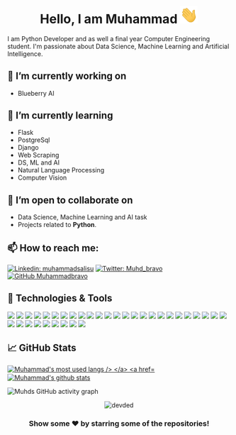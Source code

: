 
<h1 align="center">Hello, I am Muhammad <img src="https://raw.githubusercontent.com/ABSphreak/ABSphreak/master/gifs/Hi.gif" width="40px">
</h1>


I am Python Developer and as well a final year Computer Engineering student. 
I'm passionate about Data Science, Machine Learning and Artificial Intelligence.


## 🔭 I’m currently working on
* Blueberry AI
<!--* [talawa-api](https://github.com/PalisadoesFoundation/talawa-api)
* [https://shorten.codes](https://shorten.codes)
* [https://30dayscoding.com](https://30dayscoding.com)
-->
## 🌱 I’m currently learning

* Flask
* PostgreSql
* Django
* Web Scraping
* DS, ML and AI
* Natural Language Processing
* Computer Vision

## 👯 I’m open to collaborate on

* Data Science, Machine Learning and AI task
* Projects related to **Python**.



## 📫 How to reach me:
[![Linkedin: muhammadsalisu](https://img.shields.io/badge/LinkedIn-0077B5?style=flat&logo=linkedin&logoColor=white)](https://www.linkedin.com/in/muhammadsalisu/)
[![Twitter: Muhd_bravo](https://img.shields.io/twitter/follow/muhd_bravo?label=follow)](https://twitter.com/Muhd_bravo)
[![GitHub Muhammadbravo](https://img.shields.io/github/followers/thaiane?label=follow&style=social)](https://github.com/Muhammadbravo)

## 🔧 Technologies & Tools
![](https://img.shields.io/badge/Python-3776AB?style=flat&logo=python&logoColor=white)
![](https://img.shields.io/badge/C-00599C?style=flat&&logo=c&logoColor=white)
![](https://img.shields.io/badge/TensorFlow-FF6F00?style=&logo=TensorFlow&logoColor=white)
![](https://img.shields.io/badge/scikit_learn-F7931E?style=flat&logo=scikit-learn&logoColor=white)
![](https://img.shields.io/badge/Keras-D00000?style=flat&logo=Keras&logoColor=white)
![](https://img.shields.io/badge/Numpy-777BB4?style=flat&logo=numpy&logoColor=white)
![](https://img.shields.io/badge/Pandas-2C2D72?style=flat&logo=pandas&logoColor=white)
![](https://img.shields.io/badge/PyTorch-EE4C2C?style=flat&logo=PyTorch&logoColor=white)
![](https://img.shields.io/badge/MySQL-005C84?style=flat&logo=mysql&logoColor=white)
![](https://img.shields.io/badge/PostgreSQL-316192?style=flat&logo=postgresql&logoColor=white)
![](https://img.shields.io/badge/SQLite-07405E?style=flat&logo=sqlite&logoColor=white)
![](https://img.shields.io/badge/Flutter-02569B?style=flat&logo=flutter&logoColor=white)
![](https://img.shields.io/badge/OpenCV-27338e?style=flat&logo=OpenCV&logoColor=white)
![](https://img.shields.io/badge/Jupyter-F37626.svg?&style=flat&logo=Jupyter&logoColor=white)
![](https://img.shields.io/badge/Django-092E20?style=flat&logo=django&logoColor=green)
![](https://img.shields.io/badge/Flask-000000?style=flat&logo=flask&logoColor=white)
![](https://img.shields.io/badge/conda-342B029.svg?&flat&logo=anaconda&logoColor=white)
![](https://img.shields.io/badge/Git-F05032?style=flat&logo=git&logoColor=white)
![](https://img.shields.io/badge/Postman-FF6C37?style=flat&logo=Postman&logoColor=white)
![](https://img.shields.io/badge/Selenium-43B02A?style=flat&logo=Selenium&logoColor=white)
![](https://img.shields.io/badge/PowerBI-F2C811?style=flat&logo=Power%20BI&logoColor=white)
![](https://img.shields.io/badge/Jira-0052CC?style=flat&logo=Jira&logoColor=white)
![](https://img.shields.io/badge/Google_Cloud-4285F4?style=flat&logo=google-cloud&logoColor=white)
![](https://img.shields.io/badge/Heroku-430098?style=flat&logo=heroku&logoColor=white)
![](httpa://img.shields.io/badge/Amazon_AWS-FF9900?style=flate&logo=amazonaws&logoColor=white)
![](https://img.shields.io/badge/Tableau-E97627?style=flat&logo=Tableau&logoColor=white)
![](https://img.shields.io/badge/Windows-0078D6?style=flat&logo=windows&logoColor=white)
![](https://img.shields.io/badge/Kali_Linux-557C94?style=flat&logo=kali-linux&logoColor=white)
![](https://img.shields.io/badge/Visual_Studio_Code-0078D4?style=flat&logo=visual%20studio%20code&logoColor=white)
![](https://img.shields.io/badge/Visual_Studio-5C2D91?style=flat&logo=visual%20studio&logoColor=white)
![](https://img.shields.io/badge/Arduino_IDE-00979D?style=flat&logo=arduino&logoColor=white)
![](https://img.shields.io/badge/pycharm-143?style=flat&logo=pycharm&logoColor=black&color=black&labelColor=green)
![](https://img.shields.io/badge/Colab-F9AB00?style=flat&logo=googlecolab&color=525252)
![](https://img.shields.io/badge/Arduino-00979D?style=flat&logo=Arduino&logoColor=white)


<!---
### My Tech-Stack:
* Languages and Tools

* Cloud and Hosting services

* Backend Frameworks

* Database

* CI (Continous integration) / CD (Continuous delivery)

* ML or Computer Vision and Data Analysis
-->
## &#x1f4c8; GitHub Stats

<a href="https://github.com/muhammadbravo/muhammadbravo">
  <img align="center" src="https://github-readme-stats.vercel.app/api/top-langs/?username=muhammadbravo&theme=great-gatsby&hide=java,tex&show_icons=true&locale=en&bg_color=000000&hide_border=1&title_color=2EDDD5&langs_count=3" alt="Muhammad's most used langs />
</a>
<a href="https://github.com/muhammadbravo/muhammadbravo">
  <img align="center" src="https://github-readme-stats.vercel.app/api?username=muhammadbravo&show_icons=true&count_private=true&theme=great-gatsby&line_height=27&title_color=2EDDD5&bg_color=000000&hide_border=1&" alt="Muhammad's github stats" />
</a>


![Muhds GitHub activity graph](https://activity-graph.herokuapp.com/graph?username=muhammadbravo&theme=react-dark&hide_border=true&area=true)

<p align="center"> <img src="https://komarev.com/ghpvc/?username=muhammadbravo" alt="devded" /> </p>
<div align="center">
  
### Show some ❤️ by starring some of the repositories!

</div>

<!--
**Muhammadbravo/Muhammadbravo** is a ✨ _special_ ✨ repository because its `README.md` (this file) appears on your GitHub profile.

Here are some ideas to get you started:

- 🔭 I’m currently working on ...
- 🌱 I’m currently learning ...
- 👯 I’m looking to collaborate on ...
- 🤔 I’m looking for help with ...
- 💬 Ask me about ...
- 📫 How to reach me: ...
- 😄 Pronouns: ...
- ⚡ Fun fact: ...
-->

